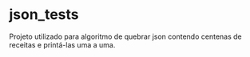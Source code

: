 # json_tests
Projeto utilizado para algoritmo de quebrar json contendo centenas de receitas e printá-las uma a uma.
